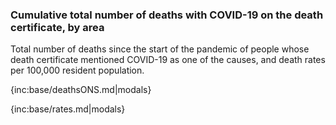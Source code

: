 ### Cumulative total number of deaths with COVID-19 on the death certificate, by area

Total number of deaths since the start of the pandemic of people whose death certificate mentioned COVID-19 as one of the causes, and death rates per 100,000 resident population.

{inc:base/deathsONS.md|modals}

{inc:base/rates.md|modals}